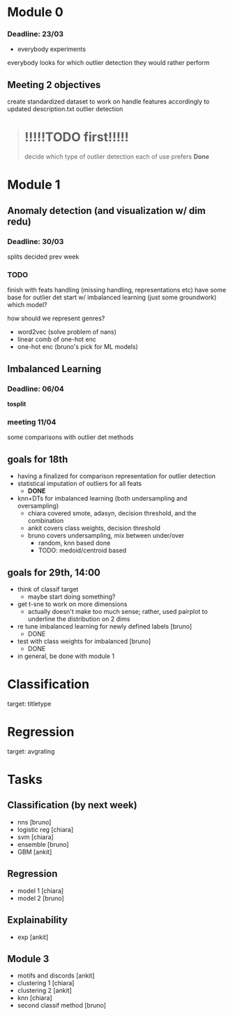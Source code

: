 # Module 0
### Deadline: 23/03
- everybody experiments

everybody looks for which outlier detection they would rather perform

## Meeting 2 objectives
create standardized dataset to work on
handle features accordingly to updated description.txt
outlier detection


> # !!!!!TODO first!!!!!
> decide which type of outlier detection each of use prefers
> __Done__




# Module 1
## Anomaly detection (and visualization w/ dim redu)
### Deadline: 30/03
splits decided prev week


### TODO
finish with feats handling (missing handling, representations etc)
have some base for outlier det
start w/ imbalanced learning (just some groundwork)
    which model?


how should we represent genres?
- word2vec (solve problem of nans)
- linear comb of one-hot enc
- one-hot enc (bruno's pick for ML models)


## Imbalanced Learning
### Deadline: 06/04
__tosplit__


### meeting 11/04
some comparisons with outlier det methods


## goals for 18th
- having a finalized for comparison representation for outlier detection
- statistical imputation of outliers for all feats
  - **DONE**
- knn+DTs for imbalanced learning (both undersampling and oversampling)
  - chiara covered smote, adasyn, decision threshold, and the combination
  - ankit covers class weights, decision threshold
  - bruno covers undersampling, mix between under/over
    - random, knn based done
    - TODO: medoid/centroid based


## goals for 29th, 14:00
- think of classif target
  - maybe start doing something?
- get t-sne to work on more dimensions
  - actually doesn't make too much sense; rather, used pairplot to underline the distribution on 2 dims
- re tune imbalanced learning for newly defined labels [bruno] 
  - DONE
- test with class weights for imbalanced [bruno]
  - DONE
- in general, be done with module 1


# Classification
target: titletype

# Regression
target: avgrating


# Tasks
## Classification (by next week)
- nns [bruno]
- logistic reg [chiara]
- svm [chiara]
- ensemble [bruno]
- GBM [ankit]
## Regression
- model 1 [chiara]
- model 2 [bruno]
## Explainability
- exp [ankit]

## Module 3
- motifs and discords [ankit]
- clustering 1 [chiara]
- clustering 2 [ankit]
- knn [chiara]
- second classif method [bruno]